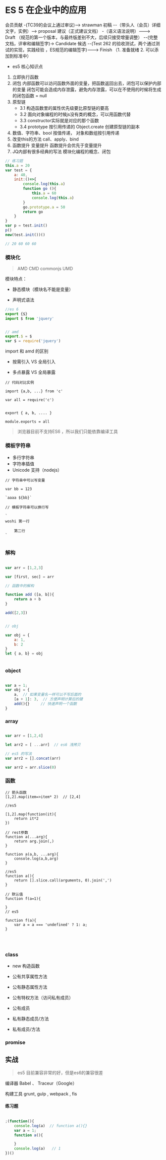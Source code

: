 # ES 5 在企业中的应用


会员贡献 -(TC39的会议上通过审议)--> strawman 初稿 --（带头人（会员）详细文字，实例）--> proposal 建议（正式建议文档） -（语义语法说明）---> Draft （规范的第一个版本，与最终版差别不大，后续只接受增量调整） --(完整文档，评审和编辑签字)-> Candidate 候选  --(Test 262 的验收测试，两个通过测试的实现，实践经验 ，ES规范的编辑签字)---> Finish （1. 准备就绪 2. 可以添加到标准中） 

- es5 核心知识点

1. 立即执行函数
2. 闭包 内部函数可以访问函数外面的变量，把函数返回出去，闭包可以保护内部的变量  闭包可能会造成内存泄露，避免内存泄露，可以在不使用的时候将生成的闭包函数 = null
3. 原型链
    - 3.1 构造函数里的属性优先级要比原型链的要高
    - 3.2 面向对象编程的时候js没有类的概念，可以用函数代替
    - 3.3 constructor实际就是对应的那个函数
    - 3.4 prototype 按引用传递的 Object.create 创建原型链的副本
4. 数值、字符串、bool 按值传递， 对象和数组按引用传递
5. 改变this的方法 call、apply、bind
6. 函数提升 变量提升 函数提升会优先于变量提升
7. JQ内部有很多经典的写法 模块化编程的概念、闭包

```js
// 练习题
this.a = 20
var test = {
    a: 40,
    init:()=>{
        console.log(this.a)
        function go (){
            this.a = 60
            console.log(this.a)
        }
        go.prototype.a = 50
        return go
    }
}
var p = test.init()
p()
new(test.init())()

// 20 60 60 60
```

### 模块化

> AMD CMD commonjs UMD 

模块特点：

- 静态模块（模块名不能是变量）

- 声明式语法

```js
//es 6
export {$}
import $ from 'jquery'  


// amd
export.$ = $
var $ = require('jquery')

```

import 和 amd 的区别

- 按需引入  VS  全局引入

- 多点暴露  VS  全局暴露

```
// 代码对比实例

import {a,b, ...} from 'c'

var all = require('c')  


export { a, b, .... }

module.exports = all

```

> 浏览器目前不支持ES6 ，所以我们只能依靠编译工具


### 模板字符串

- 多行字符串
- 字符串插值
- Unicode 支持（nodejs）

```
// 字符串中可以写变量

var bb = 123

`aaaa ${bb}`

// 模板字符串可以换行写

`
woshi 第一行

    第二行
`


```

### 解构

```js

var arr = [1,2,3]

var [first, sec] = arr  

// 函数中的解构

function add ([a, b]){
    return a + b
}

add([2,3])


// obj

var obj = {
    a: 1, 
    b: 2
}
let { a, b} = obj



```

### object

```js

var a = 1;
var obj = {
    a,  // 如果变量名一样可以不写后面的
    [a + 1]: 3,  // 方便声明计算后的键
    add(){}     // 快速声明一个函数
}


```

### array


```js

var arr = [1,2,4]

let arr2 = [ ...arr]  // es6 浅拷贝

// es5 的写法
var arr2 = [].concat(arr)

var arr2 = arr.slice(0)

```

### 函数

```
// 箭头函数
[1,2].map(item=>item* 2)  // [2,4]

//es5

[1,2].map(function(it){
    return it*2
})

// rest参数
function a(...arg){
    return arg.join(,)
}

function a(a,b, ...arg){
    console.log(a,b,arg)
}

//es5
function a(){
    return [].slice.call(arguments, 0).join(',')
}

// 默认值
function f(a=1){

}
// es5

function f(a){
    var a = a === 'undefined' ? 1: a;
}




```


### class

- new 构造函数

- 公有共享属性方法

- 公有静态属性方法

- 公有特权方法（访问私有成员）

- 公有成员

- 私有静态成员/方法

- 私有成员/方法


### promise

## 实战

> es5 目前兼容非常的好，但是es6的兼容很差

编译器 Babel 、 Traceur（Google）

构建工具 grunt, gulp , webpack , fis


#### 练习题

```js

;(function(){
    console.log(a)  // function a(){}
    var a = 1;
    function a(){

    }
    console.log(a)   // 1
})()


```